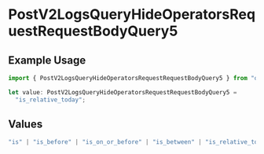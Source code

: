 # PostV2LogsQueryHideOperatorsRequestRequestBodyQuery5

## Example Usage

```typescript
import { PostV2LogsQueryHideOperatorsRequestRequestBodyQuery5 } from "orq-poc-typescript-multi-env-version/models/operations";

let value: PostV2LogsQueryHideOperatorsRequestRequestBodyQuery5 =
  "is_relative_today";
```

## Values

```typescript
"is" | "is_before" | "is_on_or_before" | "is_between" | "is_relative_today" | "is_relative_time" | "is_empty" | "is_not_empty"
```